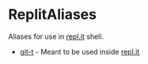 # ReplitAliases

Aliases for use in [repl.it][repl.it] shell.

- [git-t][main-git] - Meant to be used inside [repl.it](https://repl.it)

[repl.it]: https://repl.it
[main-git]: https://github.com/awsomesawce/git-t

